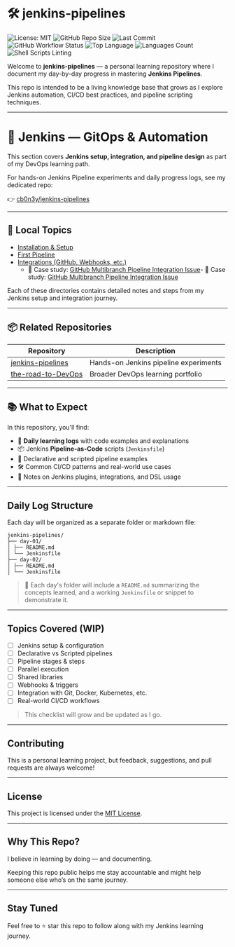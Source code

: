 # 🛠️ jenkins-pipelines

![License: MIT](https://img.shields.io/badge/License-MIT-blue.svg)
![GitHub Repo Size](https://img.shields.io/github/repo-size/cb0n3y/jenkins-pipelines)
![Last Commit](https://img.shields.io/github/last-commit/cb0n3y/jenkins-pipelines)
![GitHub Workflow Status](https://img.shields.io/github/actions/workflow/status/cb0n3y/jenkins-pipelines/ci.yml?label=CI%2FCD)
![Top Language](https://img.shields.io/github/languages/top/cb0n3y/jenkins-pipelines)
![Languages Count](https://img.shields.io/github/languages/count/cb0n3y/jenkins-pipelines)
![Shell Scripts Linting](https://img.shields.io/badge/Linting-shellcheck-yellow)


Welcome to **jenkins-pipelines** — a personal learning repository where I document my day-by-day progress in mastering **Jenkins Pipelines**.

This repo is intended to be a living knowledge base that grows as I explore Jenkins automation, CI/CD best practices, and pipeline scripting techniques.

---

# 🧩 Jenkins — GitOps & Automation

This section covers **Jenkins setup, integration, and pipeline design** as part of my DevOps learning path.

For hands-on Jenkins Pipeline experiments and daily progress logs, see my dedicated repo:

👉 [cb0n3y/jenkins-pipelines](https://github.com/cb0n3y/jenkins-pipelines)

---

## 📘 Local Topics

- [Installation & Setup](00_installation/01_installation-server.md)
- [First Pipeline](01_first-pipeline/README.md)
- [Integrations (GitHub, Webhooks, etc.)](02_integration/README.md)
    - 🔹 Case study: [GitHub Multibranch Pipeline Integration Issue](02_integration/github-multibranch-issue.md)- 🔹 Case study: [GitHub Multibranch Pipeline Integration Issue](02_integration/01_github-authentication-issue.md)

Each of these directories contains detailed notes and steps from my Jenkins setup and integration journey.

---

## 📦 Related Repositories

| Repository | Description |
|-------------|-------------|
| [jenkins-pipelines](https://github.com/cb0n3y/jenkins-pipelines) | Hands-on Jenkins pipeline experiments |
| [the-road-to-DevOps](https://github.com/cb0n3y/the-road-to-DevOps) | Broader DevOps learning portfolio |

---

## 📚 What to Expect

In this repository, you'll find:

- 🧪 **Daily learning logs** with code examples and explanations
- 📦 Jenkins **Pipeline-as-Code** scripts (`Jenkinsfile`)
- 🔄 Declarative and scripted pipeline examples
- 🛠️ Common CI/CD patterns and real-world use cases
- 🧵 Notes on Jenkins plugins, integrations, and DSL usage

---

## Daily Log Structure

Each day will be organized as a separate folder or markdown file:

```text
jenkins-pipelines/
├── day-01/
│ ├── README.md
│ └── Jenkinsfile
├── day-02/
│ ├── README.md
│ └── Jenkinsfile
```

> 📌 Each day's folder will include a `README.md` summarizing the concepts learned, and a working `Jenkinsfile` or snippet to demonstrate it.

---

## Topics Covered (WIP)

- [ ] Jenkins setup & configuration
- [ ] Declarative vs Scripted pipelines
- [ ] Pipeline stages & steps
- [ ] Parallel execution
- [ ] Shared libraries
- [ ] Webhooks & triggers
- [ ] Integration with Git, Docker, Kubernetes, etc.
- [ ] Real-world CI/CD workflows

> This checklist will grow and be updated as I go.

---

## Contributing

This is a personal learning project, but feedback, suggestions, and pull requests are always welcome!

---

## License

This project is licensed under the [MIT License](LICENSE).

---

## Why This Repo?

I believe in learning by doing — and documenting.

Keeping this repo public helps me stay accountable and might help someone else who’s on the same journey.

---

## Stay Tuned

Feel free to ⭐ star this repo to follow along with my Jenkins learning journey.
